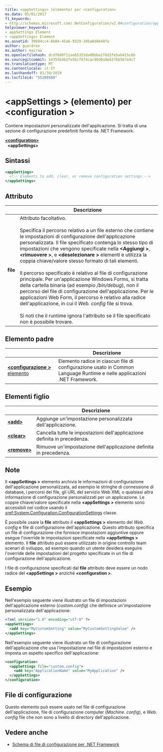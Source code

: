 ```yaml
---
title: <appSettings> (elemento) per <configuration>
ms.date: 05/01/2017
f1_keywords:
- http://schemas.microsoft.com/.NetConfiguration/v2.0#configuration/appSettings
helpviewer_keywords:
- appSettings Element
- <appSettings> Element
ms.assetid: 39694cc4-6b84-45a6-9329-385a0d8b48fe
author: guardrex
ms.author: mairaw
ms.openlocfilehash: dcdf8d0f11ae65353da08bba1f8d2fe5ab415c6b
ms.sourcegitcommit: 14355b4b2fe5bcf874cac96d0a9e6376b567e4c7
ms.translationtype: MT
ms.contentlocale: it-IT
ms.lasthandoff: 01/30/2019
ms.locfileid: "55289588"
---
```

# <a name="appsettings-element-for-configuration"></a>\<appSettings > (elemento) per \<configuration >

Contiene impostazioni personalizzate dell'applicazione. Si tratta di una sezione di configurazione predefiniti fornita da .NET Framework.

[**\<configuration>**](~/docs/framework/configure-apps/file-schema/configuration-element.md)   
&nbsp;&nbsp;**\<appSettings>**

## <a name="syntax"></a>Sintassi

```xml
<appSettings>
  <!-- Elements to add, clear, or remove configuration settings -->
</appSettings>
```

## <a name="attribute"></a>Attributo

|           | Descrizione |
| --------- | ----------- |
| **file**  | Attributo facoltativo.<br><br>Specifica il percorso relativo a un file esterno che contiene le impostazioni di configurazione dell'applicazione personalizzata. Il file specificato contenga lo stesso tipo di impostazioni che vengono specificate nella  **\<Aggiungi >**,  **\<rimuovere >**, e  **\<deselezionare >** elementi e utilizza la coppia chiave/valore stesso formato di tali elementi.<br><br>Il percorso specificato è relativo al file di configurazione principale. Per un'applicazione Windows Forms, si tratta della cartella binaria (ad esempio */bin/debug*), non il percorso del file di configurazione dell'applicazione. Per le applicazioni Web Form, il percorso è relativo alla radice dell'applicazione, in cui il *Web. config* file si trova.<br><br>Si noti che il runtime ignora l'attributo se il file specificato non è possibile trovare. |

## <a name="parent-element"></a>Elemento padre

|     | Descrizione |
| --- | ----------- |
| [**\<configurazione >** elemento](~/docs/framework/configure-apps/file-schema/configuration-element.md) | Elemento radice in ciascun file di configurazione usato in Common Language Runtime e nelle applicazioni .NET Framework. |

## <a name="child-elements"></a>Elementi figlio

|     | Descrizione |
| --- | ----------- |
| [**\<add>**](~/docs/framework/configure-apps/file-schema/appsettings/add-element-for-appsettings.md) | Aggiunge un'impostazione personalizzata dell'applicazione. |
| [**\<clear>**](~/docs/framework/configure-apps/file-schema/appsettings/clear-element-for-appsettings.md) | Cancella tutte le impostazioni dell'applicazione definita in precedenza. |
| [**\<remove>**](~/docs/framework/configure-apps/file-schema/appsettings/remove-element-for-appsettings.md) | Rimuove un'impostazione dell'applicazione definita in precedenza. |

## <a name="remarks"></a>Note

Il  **\<appSettings >** elemento archivia le informazioni di configurazione dell'applicazione personalizzata, ad esempio le stringhe di connessione di database, i percorsi dei file, gli URL del servizio Web XML o qualsiasi altra informazione di configurazione personalizzati per un applicazione. Le coppie chiave/valore specificate nella  **\<appSettings >** elemento sono accessibili nel codice usando il <xref:System.Configuration.ConfigurationSettings> classe.

È possibile usare la **file** attributo il  **\<appSettings >** elemento del *Web. config* e file di configurazione dell'applicazione. Questo attributo specifica un file di configurazione che fornisce impostazioni aggiuntive oppure esegue l'override le impostazioni specificate nella  **\<appSettings >** elemento. Il **file** attributo può essere utilizzato in origine controllo team scenari di sviluppo, ad esempio quando un utente desidera eseguire l'override delle impostazioni del progetto specificate in un file di configurazione dell'applicazione.

I file di configurazione specificati dal **file** attributo deve essere un nodo radice del  **\<appSettings >** anziché  **\<configuration >**.

## <a name="example"></a>Esempio

Nell'esempio seguente viene illustrato un file di impostazioni dell'applicazione esterno (*custom.config*) che definisce un'impostazione personalizzata dell'applicazione:

```xml
<?xml version="1.0" encoding="utf-8" ?>
<appSettings>
  <add key="MyCustomSetting" value="MyCustomSettingValue" />
</appSettings>
```

Nell'esempio seguente viene illustrato un file di configurazione dell'applicazione che usa l'impostazione nel file di impostazioni esterno e imposta un aspetto specifico dell'applicazione:

```xml
<configuration>
  <appSettings file="custom.config">
    <add key="ApplicationName" value="MyApplication" />
  </appSettings>
</configuration>
```

## <a name="configuration-file"></a>File di configurazione

Questo elemento può essere usato nel file di configurazione dell'applicazione, file di configurazione computer (*Machine. config*), e *Web. config* file che non sono a livello di directory dell'applicazione.

## <a name="see-also"></a>Vedere anche

- [Schema di file di configurazione per .NET Framework](~/docs/framework/configure-apps/file-schema/index.md)
